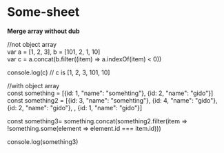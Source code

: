 # Some-sheet

**Merge array without dub** 

//not object array \
var a = [1, 2, 3], b = [101, 2, 1, 10] \
var c = a.concat(b.filter((item) => a.indexOf(item) < 0)) 

console.log(c) // c is [1, 2, 3, 101, 10] 

//with object array \
const something = [{id: 1, "name": "somehting"}, {id: 2, "name": "gido"}]\
const something2 = [{id: 3, "name": "somehting"}, {id: 4, "name": "gido"}, {id: 2, "name": "gido"}, , {id: 1, "name": "gido"}]

const something3= something.concat(something2.filter(item => !something.some(element => element.id === item.id)))

console.log(something3)


